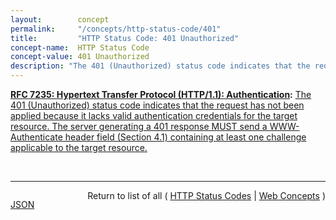 ```yaml
---
layout:        concept
permalink:     "/concepts/http-status-code/401"
title:         "HTTP Status Code: 401 Unauthorized"
concept-name:  HTTP Status Code
concept-value: 401 Unauthorized
description: "The 401 (Unauthorized) status code indicates that the request has not been applied because it lacks valid authentication credentials for the target resource. The server generating a 401 response MUST send a WWW-Authenticate header field (Section 4.1) containing at least one challenge applicable to the target resource."
---
```


**[RFC 7235: Hypertext Transfer Protocol (HTTP/1.1): Authentication](/specs/IETF/RFC/7235 "The Hypertext Transfer Protocol (HTTP) is an application-level protocol for distributed, collaborative, hypermedia information systems. This document defines the HTTP Authentication framework."):** [The 401 (Unauthorized) status code indicates that the request has not been applied because it lacks valid authentication credentials for the target resource. The server generating a 401 response MUST send a WWW-Authenticate header field (Section 4.1) containing at least one challenge applicable to the target resource.](http://tools.ietf.org/html/rfc7235#section-3.1 "Read documentation for HTTP Status Code &#34;401&#34;")

<br/>
<hr/>

<p style="float : left"><a href="./401.json" title="JSON representing this particular Web Concept value">JSON</a></p>
<p style="text-align: right">Return to list of all ( <a href="../http-status-codes">HTTP Status Codes</a> | <a href="../">Web Concepts</a> )</p>
